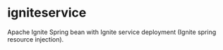 # igniteservice
Apache Ignite Spring bean with Ignite service deployment (Ignite spring resource injection). 

